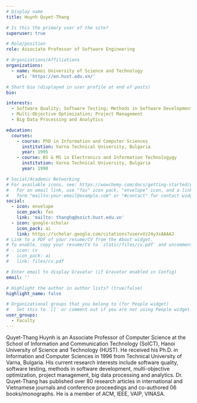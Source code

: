```yaml
---
# Display name
title: Huynh Quyet-Thang

# Is this the primary user of the site?
superuser: true

# Role/position
role: Associate Professor of Software Engineering

# Organizations/Affiliations
organizations:
  - name: Hanoi University of Science and Technology
    url: 'https://en.hust.edu.vn/'

# Short bio (displayed in user profile at end of posts)
bio: 

interests:
  - Software Quality; Software Testing; Methods in Software Development
  - Multi-Objective Optimization; Project Management
  - Big Data Processing and Analytics

education:
  courses:
    - course: PhD in Information and Computer Sciences
      institution: Varna Technical University, Bulgaria
      year: 1995
    - course: BS & MS in Electronics and Information Technologygy
      institution: Varna Technical University, Bulgaria
      year: 1990

# Social/Academic Networking
# For available icons, see: https://wowchemy.com/docs/getting-started/page-builder/#icons
#   For an email link, use "fas" icon pack, "envelope" icon, and a link in the
#   form "mailto:your-email@example.com" or "#contact" for contact widget.
social:
  - icon: envelope
    icon_pack: fas
    link: 'mailto: thanghq@soict.hust.edu.vn'
  - icon: google-scholar
    icon_pack: ai
    link: https://scholar.google.com/citations?user=Vz24y3sAAAAJ
# Link to a PDF of your resume/CV from the About widget.
# To enable, copy your resume/CV to `static/files/cv.pdf` and uncomment the lines below.
# - icon: cv
#   icon_pack: ai
#   link: files/cv.pdf

# Enter email to display Gravatar (if Gravatar enabled in Config)
email: ''

# Highlight the author in author lists? (true/false)
highlight_name: false

# Organizational groups that you belong to (for People widget)
#   Set this to `[]` or comment out if you are not using People widget.
user_groups:
  - Faculty
---
```


Quyet-Thang Huynh is an Associate Professor of Computer Science at the School of Information and Communication Technology (SoICT), Hanoi University of Science and Technology (HUST). He received his Ph.D. in Information and Computer Sciences in 1996 from Technical University of Varna, Bulgaria. His current research interests include software quality, software testing, methods in software development, multi-objective optimization, project management, big data processing and analytics. Dr. Quyet-Thang has published over 80 research articles in international and Vietnamese journals and conference proceedings and co-authored 06 books/monographs. He is a member of ACM, IEEE, VAIP, VINASA.
